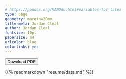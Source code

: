 ```yaml
---
# https://pandoc.org/MANUAL.html#variables-for-latex
type: page
geometry: margin=20mm
title-meta: Jordan Cleal
author: Jordan Cleal
fontsize: 10pt
papersize: a4
urlcolor: blue
colorlinks: yes
---
```


<form method="get" action="https://jcleal.me/Resume.pdf">
   <button type="submit">Download PDF</button>
</form>

{{% readmarkdown "resume/data.md" %}}
